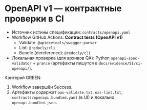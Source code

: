 # OpenAPI v1 — контрактные проверки в CI

- Источник истины спецификации: `contracts/openapi.yaml`
- Workflow GitHub Actions: **Contract tests (OpenAPI v1)**
  - Validate: `@apidevtools/swagger-parser`
  - Lint: `@redocly/cli`
  - Bundle (dereference): `@redocly/cli`
- Локальная проверка (для архивов QA): Python `openapi-spec-validator` + `prance` (артефакты пишутся в `docs/evidence/S1/ci-openapi/`).

Критерий GREEN:
1) Workflow завершён Success.
2) Артефакты содержат `oas-validate.txt`, `oas-lint.txt`, `contracts/openapi.bundled.yaml` (в UI) и локально `openapi.bundled.json`.
